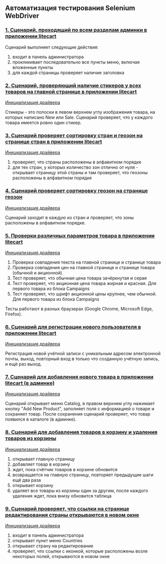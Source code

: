 ## Автоматизация тестирования Selenium WebDriver

### [1. Сценарий, проходящий по всем разделам админки в приложении litecart](https://github.com/yulia-qaqc/selenium/tree/main/LoginScript/src/test/java)

Сценарий выполняет следующие действия:
1) входит в панель администратора
2) прокликивает последовательно все пункты меню, включая вложенные пункты
3) для каждой страницы проверяет наличие заголовка

### [2. Сценарий, проверяющий наличие стикеров у всех товаров на главной странице в приложении litecart](https://github.com/yulia-qaqc/selenium/blob/main/Litecart/src/test/java/Stickers.java)

[Инициализация драйвера](https://github.com/yulia-qaqc/selenium/blob/main/Litecart/src/test/java/DriverClass.java)

Стикеры - это полоски в левом верхнем углу изображения товара, на которых написано New или Sale. Сценарий проверяет, что у каждого товара имеется ровно один стикер.

### [3. Сценарий проверяет сортировку стран и геозон на странице стран в приложении litecart](https://github.com/yulia-qaqc/selenium/blob/main/Litecart/src/test/java/%D0%A1ountriesPageSorting.java)

[Инициализация драйвера](https://github.com/yulia-qaqc/selenium/blob/main/Litecart/src/test/java/DriverClass.java)

1) проверяет, что страны расположены в алфавитном порядке
2) для тех стран, у которых количество зон отлично от нуля - открывает страницу этой страны и там проверяет, что геозоны расположены в алфавитном порядке

### [4. Сценарий проверяет сортировку геозон на странице геозон](https://github.com/yulia-qaqc/selenium/blob/main/Litecart/src/test/java/GeozonesPageSorting.java)

[Инициализация драйвера](https://github.com/yulia-qaqc/selenium/blob/main/Litecart/src/test/java/DriverClass.java)

Сценарий заходит в каждую из стран и проверяет, что зоны расположены в алфавитном порядке.

### [5. Проверки различных параметров товара в приложении litecart](https://github.com/yulia-qaqc/selenium/blob/main/Litecart/src/test/java/ProductParameters.java)

[Инициализация драйвера](https://github.com/yulia-qaqc/selenium/blob/main/Litecart/src/test/java/DriverClass.java)

1) Проверка совпадения текста на главной странице и странице товара
2) Проверка совпадения цен на главной странице и странице товара (обычной и акционной)
3) Тест проверяет, что обычная цена товара зачёркнутая и серая
4) Тест проверяет, что акционная цена товара жирная и красная. Для первого товара из блока Campaigns
5) Тест проверяет, что шрифт акционной цены крупнее, чем обычной. Для первого товара из блока Campaigns

Тесты работают в разных браузерах (Google Chrome, Microsoft Edge, Firefox).

### [6. Сценарий для регистрации нового пользователя в приложении litecart](https://github.com/yulia-qaqc/selenium/blob/main/Litecart/src/test/java/UserRegistration.java)

[Инициализация драйвера](https://github.com/yulia-qaqc/selenium/blob/main/Litecart/src/test/java/DriverClass.java)

Регистрация новой учётной записи с уникальным адресом электронной почты, выход, повторный вход в только что созданную учётную запись, и ещё раз выход.

### [7. Сценарий для добавления нового товара в приложении litecart (в админке)](https://github.com/yulia-qaqc/selenium/blob/main/Litecart/src/test/java/AddProduct.java)

[Инициализация драйвера](https://github.com/yulia-qaqc/selenium/blob/main/Litecart/src/test/java/DriverClass.java)

Сценарий открывает меню Catalog, в правом верхнем углу нажимает кнопку "Add New Product", заполняет поля с информацией о товаре и сохраняет товар.
После сохранения сценарий проверяет, что товар появился в каталоге (в админке). 

### [8. Сценарий для добавления товаров в корзину и удаления товаров из корзины](https://github.com/yulia-qaqc/selenium/blob/main/Litecart/src/test/java/CartActions.java)

[Инициализация драйвера](https://github.com/yulia-qaqc/selenium/blob/main/Litecart/src/test/java/DriverClass.java)

1) открывает главную страницу
2) добавляет товар в корзину
3) ждет, пока счётчик товаров в корзине обновится
4) возвращается на главную страницу, повторяет предыдущие шаги ещё два раза
5) открывает корзину
6) удаляет все товары из корзины один за другим, после каждого удаления ждет, пока внизу обновится таблица

### [9. Сценарий проверяет, что ссылки на странице редактирования страны открываются в новом окне](https://github.com/yulia-qaqc/selenium/blob/main/Litecart/src/test/java/OpenNewWindows.java)

[Инициализация драйвера](https://github.com/yulia-qaqc/selenium/blob/main/Litecart/src/test/java/DriverClass.java)

1) входит в панель администратора
2) открывает пункт меню Countries
3) открывает страну на редактирование
4) проверяет, что ссылки с иконкой, которые расположены возле некоторых полей, открываются в новом окне

